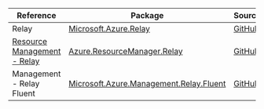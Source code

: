 | Reference | Package | Source |
|---|---|---|
|Relay|[Microsoft.Azure.Relay](https://www.nuget.org/packages/Microsoft.Azure.Relay)|[GitHub](https://github.com/Azure/azure-sdk-for-net)|
|[Resource Management - Relay](resourcemanager.relay-readme.md)|[Azure.ResourceManager.Relay](https://www.nuget.org/packages/Azure.ResourceManager.Relay)|[GitHub](https://github.com/Azure/azure-sdk-for-net/blob/main/sdk/relay/Azure.ResourceManager.Relay)|
|Management - Relay Fluent|[Microsoft.Azure.Management.Relay.Fluent](https://www.nuget.org/packages/Microsoft.Azure.Management.Relay.Fluent)|[GitHub](https://github.com/Azure/azure-sdk-for-net)|
